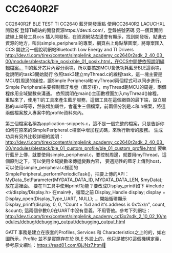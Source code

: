 # CC2640R2F
CC2640R2F BLE TEST
TI CC2640 藍牙開發重點 
使用CC2640R2 LACUCHXL開發板
登錄TI網站的開發資源https://dev.ti.com/，登錄帳號密碼
另一個頁面開啟線上開發工具ccs
插入開發板，在資源網站左邊會有顯示，找到開發板，點進去資源的地方，叫出simple_peripheral的專案，網頁右上角點擊圖案，將專案匯入CCS
開啟另一個說明網站Bluetooth Low Energy and TI Drivers   http://dev.ti.com/tirex/content/simplelink_academy_cc2640r2sdk_2_40_03_00/modules/blestack/ble_posix/ble_01_posix.html，在CCS中開使依照說明編輯檔案，
TI的藍牙芯片內容分兩塊，所以要搞定MCU含低功耗藍牙BLE這兩塊，從說明的task3開始就行
依照task3建立myThread.c的線程task，這一塊主要是MCU對周邊的操控，讓Simple Peripheral和myThread兩個程式可以同步進行，Simple Peripheral主要控制藍牙堆疊（藍牙棧），myThread跑MCU的周邊，兩個程序用全域變數來溝通。
依照說明在main()主函數裡面加入myThread()線程。
重點來了，使用TI的工具來產生藍牙服務，這個工具在這個網頁的最下端，設立服務的uuid等等，然後增加屬性，會產生三個檔案，前兩個分別是.c和.h檔案，將這兩個檔案放入專案中的profile資料夾內。

第三個檔案名稱為application-snippets.c，這不是一個完整的檔案，只是告訴你如何在原來的SimplePeripheral.c檔案中增加程式碼，來執行新增的服務。
生成功具有另外比較詳細的說明：http://dev.ti.com/tirex/content/simplelink_academy_cc2640r2sdk_2_40_03_00/modules/blestack/ble_01_custom_profile/ble_01_custom_profile.html
要執行藍牙上傳，就要使用simple_peripheral.c，要控制周邊，就要用myThread，這個原則之下，可以使用全域變數來傳遞變數內容，
要週期性的藍牙上傳到host，可以使用simple_peripheral.c裡面的SimplePeripheral_performPeriodicTask()，把要上傳的API：MyData_SetParameter(MYDATA_DATA_ID, MYDATA_DATA_LEN, &myData);放在這裡面。
要在TI工具中使用printf功能？要改成Display_printf如下
#include <ti/display/Display.h>
在main中，循環之前
Display_Handle display;
display = Display_open(Display_Type_UART, NULL);
…
開始循環顯示
Display_printf(display, 0, 0, "Count = %d and it's address is 0x%x\n", count, &count);
這兩個參數0,0在UART中沒有意義，不用管他。參考下列網址：
http://dev.ti.com/tirex/content/simplelink_academy_cc13x2sdk_2_10_02_10/modules/debug/debugging_output/debugging_output.html


GATT 事務是建立在嵌套的Profiles, Services 和 Characteristics之上的的，如右圖所示，Profile 並不是實際存在於 BLE 外設上的，他只是被SIG這個機構定義，參考原文網址：https://read01.com/BjJNz7.html

